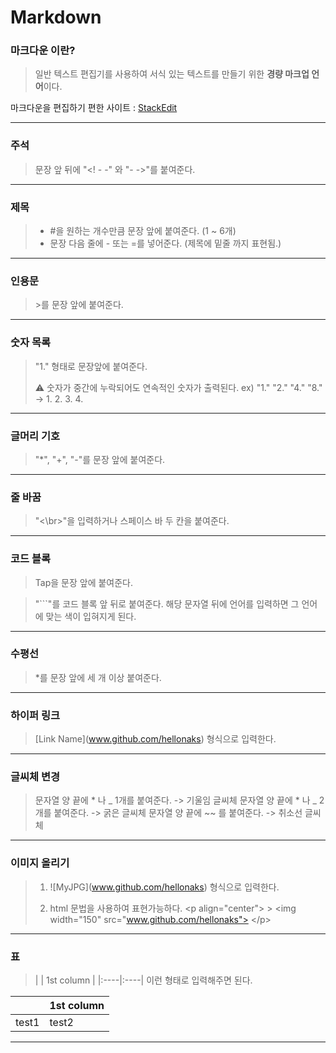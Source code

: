 # Markdown
### 마크다운 이란?
> 일반 텍스트 편집기를 사용하여 서식 있는 텍스트를 만들기 위한 **경량 마크업 언어**이다.

마크다운을 편집하기 편한 사이트 : [StackEdit](https://stackedit.io/app#)

---

### 주석
> 문장 앞 뒤에 "<! - -" 와 "- -\>"를 붙여준다.

***

### 제목
> -  #을 원하는 개수만큼 문장 앞에 붙여준다. (1 ~ 6개)
> - 문장 다음 줄에 - 또는 =를 넣어준다. (제목에 밑줄 까지 표현됨.)

***

###  인용문
> \>를 문장 앞에 붙여준다.

***

### 숫자 목록
> "1." 형태로 문장앞에 붙여준다.
> 
> :warning:  숫자가 중간에 누락되어도 연속적인 숫자가 출력된다.
ex) "1." "2." "4." "8." -> 1.  2.  3.  4.

***

### 글머리 기호
> "*", "+", "-"를 문장 앞에 붙여준다.

***

### 줄 바꿈
> "<\br>"을 입력하거나 스페이스 바 두 칸을 붙여준다.

***

### 코드 블록
> Tap을 문장 앞에 붙여준다.

> "```"를 코드 블록 앞 뒤로 붙여준다.
> 해당 문자열 뒤에 언어를 입력하면 그 언어에 맞는 색이 입혀지게 된다.

***

### 수평선
> *를 문장 앞에 세 개 이상 붙여준다.

***

### 하이퍼 링크
> [Link Name]\(www.github.com/hellonaks) 형식으로 입력한다.

***

### 글씨체 변경
> 문자열 양 끝에 * 나 _ 1개를 붙여준다. -> 기울임 글씨체
> 문자열 양 끝에 * 나 _ 2개를 붙여준다. -> 굵은 글씨체
> 문자열 양 끝에 ~~ 를 붙여준다. -> 취소선 글씨체

***

### 이미지 올리기
> 1)   ![MyJPG]\(www.github.com/hellonaks) 형식으로 입력한다.
>
> 2)  html 문법을 사용하여 표현가능하다.
> \<p align="center">
	> \<img width="150" src="www.github.com/hellonaks">
	\</p>

***

### 표
> \|    \|    1st column  |
> \|:----|:----|
> 이런 형태로 입력해주면 된다.

|    |    1st column  |
|:----|:----|
|test1| test2|

***

